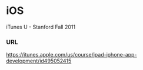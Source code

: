 iOS
===

iTunes U - Stanford Fall 2011 

### URL
https://itunes.apple.com/us/course/ipad-iphone-app-development/id495052415
